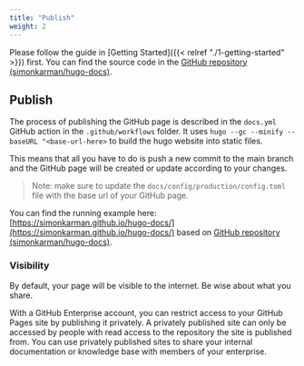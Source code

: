 ```yaml
---
title: "Publish"
weight: 2
---
```


Please follow the guide in [Getting Started]({{< relref "./1-getting-started" >}}) first. You can find the source code in the [GitHub repository (simonkarman/hugo-docs)](https://github.com/simonkarman/hugo-docs).

## Publish
The process of publishing the GitHub page is described in the `docs.yml` GitHub action in the `.github/workflows` folder. It uses `hugo --gc --minify --baseURL "<base-url-here>` to build the hugo website into static files.

This means that all you have to do is push a new commit to the main branch and the GitHub page will be created or update according to your changes.

> Note: make sure to update the `docs/config/production/config.toml` file with the base url of your GitHub page. 

You can find the running example here: [https://simonkarman.github.io/hugo-docs/](https://simonkarman.github.io/hugo-docs/) based on [GitHub repository (simonkarman/hugo-docs)](https://github.com/simonkarman/hugo-docs).

### Visibility
By default, your page will be visible to the internet. Be wise about what you share.

With a GitHub Enterprise account, you can restrict access to your GitHub Pages site by publishing it privately. A privately published site can only be accessed by people with read access to the repository the site is published from. You can use privately published sites to share your internal documentation or knowledge base with members of your enterprise.
